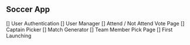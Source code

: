 ## Soccer App

[] User Authentication
[] User Manager
[] Attend / Not Attend Vote Page
[] Captain Picker
[] Match Generator
[] Team Member Pick Page
[] First Launching

